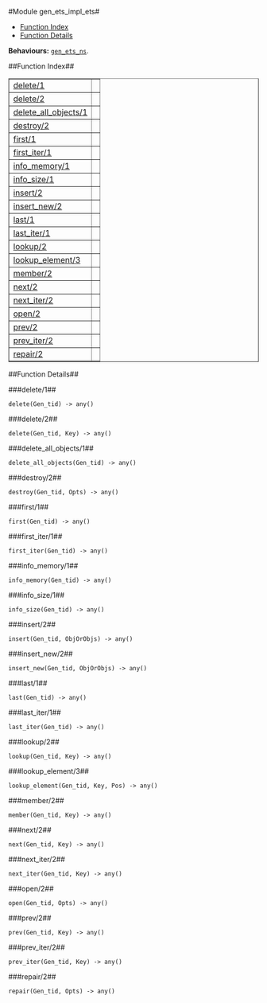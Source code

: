 

#Module gen_ets_impl_ets#
* [Function Index](#index)
* [Function Details](#functions)


__Behaviours:__ [`gen_ets_ns`](gen_ets_ns.md).<a name="index"></a>

##Function Index##


<table width="100%" border="1" cellspacing="0" cellpadding="2" summary="function index"><tr><td valign="top"><a href="#delete-1">delete/1</a></td><td></td></tr><tr><td valign="top"><a href="#delete-2">delete/2</a></td><td></td></tr><tr><td valign="top"><a href="#delete_all_objects-1">delete_all_objects/1</a></td><td></td></tr><tr><td valign="top"><a href="#destroy-2">destroy/2</a></td><td></td></tr><tr><td valign="top"><a href="#first-1">first/1</a></td><td></td></tr><tr><td valign="top"><a href="#first_iter-1">first_iter/1</a></td><td></td></tr><tr><td valign="top"><a href="#info_memory-1">info_memory/1</a></td><td></td></tr><tr><td valign="top"><a href="#info_size-1">info_size/1</a></td><td></td></tr><tr><td valign="top"><a href="#insert-2">insert/2</a></td><td></td></tr><tr><td valign="top"><a href="#insert_new-2">insert_new/2</a></td><td></td></tr><tr><td valign="top"><a href="#last-1">last/1</a></td><td></td></tr><tr><td valign="top"><a href="#last_iter-1">last_iter/1</a></td><td></td></tr><tr><td valign="top"><a href="#lookup-2">lookup/2</a></td><td></td></tr><tr><td valign="top"><a href="#lookup_element-3">lookup_element/3</a></td><td></td></tr><tr><td valign="top"><a href="#member-2">member/2</a></td><td></td></tr><tr><td valign="top"><a href="#next-2">next/2</a></td><td></td></tr><tr><td valign="top"><a href="#next_iter-2">next_iter/2</a></td><td></td></tr><tr><td valign="top"><a href="#open-2">open/2</a></td><td></td></tr><tr><td valign="top"><a href="#prev-2">prev/2</a></td><td></td></tr><tr><td valign="top"><a href="#prev_iter-2">prev_iter/2</a></td><td></td></tr><tr><td valign="top"><a href="#repair-2">repair/2</a></td><td></td></tr></table>


<a name="functions"></a>

##Function Details##

<a name="delete-1"></a>

###delete/1##


`delete(Gen_tid) -> any()`

<a name="delete-2"></a>

###delete/2##


`delete(Gen_tid, Key) -> any()`

<a name="delete_all_objects-1"></a>

###delete_all_objects/1##


`delete_all_objects(Gen_tid) -> any()`

<a name="destroy-2"></a>

###destroy/2##


`destroy(Gen_tid, Opts) -> any()`

<a name="first-1"></a>

###first/1##


`first(Gen_tid) -> any()`

<a name="first_iter-1"></a>

###first_iter/1##


`first_iter(Gen_tid) -> any()`

<a name="info_memory-1"></a>

###info_memory/1##


`info_memory(Gen_tid) -> any()`

<a name="info_size-1"></a>

###info_size/1##


`info_size(Gen_tid) -> any()`

<a name="insert-2"></a>

###insert/2##


`insert(Gen_tid, ObjOrObjs) -> any()`

<a name="insert_new-2"></a>

###insert_new/2##


`insert_new(Gen_tid, ObjOrObjs) -> any()`

<a name="last-1"></a>

###last/1##


`last(Gen_tid) -> any()`

<a name="last_iter-1"></a>

###last_iter/1##


`last_iter(Gen_tid) -> any()`

<a name="lookup-2"></a>

###lookup/2##


`lookup(Gen_tid, Key) -> any()`

<a name="lookup_element-3"></a>

###lookup_element/3##


`lookup_element(Gen_tid, Key, Pos) -> any()`

<a name="member-2"></a>

###member/2##


`member(Gen_tid, Key) -> any()`

<a name="next-2"></a>

###next/2##


`next(Gen_tid, Key) -> any()`

<a name="next_iter-2"></a>

###next_iter/2##


`next_iter(Gen_tid, Key) -> any()`

<a name="open-2"></a>

###open/2##


`open(Gen_tid, Opts) -> any()`

<a name="prev-2"></a>

###prev/2##


`prev(Gen_tid, Key) -> any()`

<a name="prev_iter-2"></a>

###prev_iter/2##


`prev_iter(Gen_tid, Key) -> any()`

<a name="repair-2"></a>

###repair/2##


`repair(Gen_tid, Opts) -> any()`

